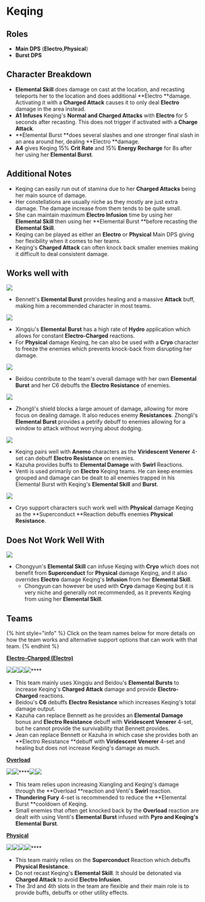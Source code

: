 # Keqing

## **Roles**

* **Main DPS** (**Electro**,**Physical**)
* **Burst DPS**

## **Character Breakdown**

* **Elemental Skill** does damage on cast at the location, and recasting teleports her to the location and does additional **Electro **damage. Activating it with a **Charged Attack** causes it to only deal **Electro** damage in the area instead.
* **A1 Infuses** Keqing's **Normal and Charged Attacks** with **Electro** for 5 seconds after recasting. This does not trigger if activated with a **Charge Attack**.
* **Elemental Burst **does several slashes and one stronger final slash in an area around her, dealing **Electro **damage.
* **A4** gives Keqing 15% **Crit Rate** and 15% **Energy Recharge** for 8s after her using her **Elemental Burst**.

## **Additional Notes**

* Keqing can easily run out of stamina due to her **Charged Attacks** being her main source of damage.
* Her constellations are usually niche as they mostly are just extra damage. The damage increase from them tends to be quite small.
* She can maintain maximum **Electro Infusion** time by using her **Elemental Skill** then using her **Elemental Burst **before recasting the **Elemental Skill**.
* Keqing can be played as either an **Electro** or **Physical** Main DPS giving her flexibility when it comes to her teams.
* Keqing's **Charged Attack** can often knock back smaller enemies making it difficult to deal consistent damage.

## **Works well with**

![](../../.gitbook/assets/UI\_AvatarIcon\_Bennett.png)&#x20;

* Bennett's **Elemental Burst** provides healing and a massive **Attack** buff, making him a recommended character in most teams.

![](../../.gitbook/assets/UI\_AvatarIcon\_Xingqiu.png)

* Xingqiu's **Elemental Burst** has a high rate of **Hydro** application which allows for constant **Electro-Charged** reactions.
* For **Physical** damage Keqing, he can also be used with a **Cryo** character to freeze the enemies which prevents knock-back from disrupting her damage.

![](../../.gitbook/assets/UI\_AvatarIcon\_Beidou.png)

* Beidou contribute to the team's overall damage with her own **Elemental Burst** and her C6 debuffs the **Electro Resistance** of enemies.

![](../../.gitbook/assets/UI\_AvatarIcon\_Zhongli.png)

* Zhongli's shield blocks a large amount of damage, allowing for more focus on dealing damage. It also reduces enemy **Resistances**. Zhongli's **Elemental Burst** provides a petrify debuff to enemies allowing for a window to attack without worrying about dodging.

![](../../.gitbook/assets/Element\_Anemo.webp)

* Keqing pairs well with **Anemo** characters as the **Viridescent Venerer** 4-set can debuff **Electro** **Resistance** on enemies.
* Kazuha provides buffs to **Elemental Damage** with **Swirl** Reactions.
* Venti is used primarily on **Electro** Keqing teams. He can keep enemies grouped and damage can be dealt to all enemies trapped in his Elemental Burst with Keqing's **Elemental Skill** and **Burst**.

![](../../.gitbook/assets/Element\_Cryo.webp)&#x20;

* Cryo support characters such work well with **Physical** damage Keqing as the **Superconduct **Reaction debuffs enemies **Physical Resistance**.

## Does Not Work Well With

![](../../.gitbook/assets/UI\_AvatarIcon\_Chongyun.png)

* Chongyun's **Elemental Skill** can infuse Keqing with **Cryo** which does not benefit from **Superconduct** for **Physical** damage Keqing, and it also overrides **Electro** damage Keqing's **Infusion** from her **Elemental Skill**.
  * Chongyun can however be used with **Cryo** damage Keqing but it is very niche and generally not recommended, as it prevents Keqing from using her **Elemental Skill**.

## Teams

{% hint style="info" %}
Click on the team names below for more details on how the team works and alternative support options that can work with that team.
{% endhint %}

****[**Electro-Charged (Electro)**](../../teams/electro-charged.md)****

****![](../../.gitbook/assets/UI\_AvatarIcon\_Keqing.png)****![](../../.gitbook/assets/UI\_AvatarIcon\_Xingqiu.png)****![](../../.gitbook/assets/UI\_AvatarIcon\_Beidou.png)****![](../../.gitbook/assets/UI\_AvatarIcon\_Bennett.png)****

* This team mainly uses Xingqiu and Beidou's **Elemental Bursts** to increase Keqing's **Charged Attack** damage and provide **Electro-Charged** reactions.
* Beidou's **C6** debuffs **Electro Resistance** which increases Keqing's total damage output.
* Kazuha can replace Bennett as he provides an **Elemental Damage** bonus and **Electro Resistance** debuff with **Viridescent Venerer** 4-set, but he cannot provide the survivability that Bennett provides.
* Jean can replace Bennett or Kazuha in which case she provides both an **Electro Resistance **debuff with **Viridescent** **Venerer** 4-set and healing but does not increase Keqing's damage as much.

****[**Overload**](../../teams/overload.md)****

****![](../../.gitbook/assets/UI\_AvatarIcon\_Keqing.png)****![](../../.gitbook/assets/UI\_AvatarIcon\_Xiangling.png)****![](../../.gitbook/assets/UI\_AvatarIcon\_Bennett.png)![](../../.gitbook/assets/UI\_AvatarIcon\_Venti.png)

* This team relies upon increasing Xiangling and Keqing's damage through the **Overload **reaction and Venti's **Swirl** reaction.
* **Thundering Fury** 4-set is recommended to reduce the **Elemental Burst **cooldown of Keqing.
* Small enemies that often get knocked back by the **Overload** reaction are dealt with using Venti's **Elemental Burst** infused with **Pyro **and Keqing's** Elemental Burst**.

****[**Physical**](../../teams/physical.md)****

****![](../../.gitbook/assets/UI\_AvatarIcon\_Keqing.png)****![](../../.gitbook/assets/UI\_AvatarIcon\_Kaeya.png)****![](../../.gitbook/assets/UI\_AvatarIcon\_Xingqiu.png)****![](../../.gitbook/assets/UI\_AvatarIcon\_Diona.png)****

* This team mainly relies on the **Superconduct** Reaction which debuffs **Physical Resistance**.
* Do not recast Keqing's **Elemental Skill**. It should be detonated via **Charged Attack** to avoid **Electro Infusion**.
* The 3rd and 4th slots in the team are flexible and their main role is to provide buffs, debuffs or other utility effects.
